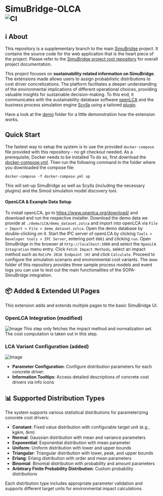 # SimuBridge-OLCA <br><sub>![CI](https://github.com/INSM-TUM/SimuBridge--Main/actions/workflows/CI.yml/badge.svg)</sub>

## :information_source: About
This repository is a supplementary branch to the main [SimuBridge](https://github.com/INSM-TUM/SimuBridge) project. It contains the source code for the web application that is the heart piece of the project. Please refer to the [SimuBridge project root repository](https://github.com/INSM-TUM/SimuBridge) for overall project documentation.

This project focuses on **sustainability related information on SimuBridge**. The extensions made allows users to assign probabilistic distributions to cost driver concretizations. The platform facilitates a deeper understanding of the environmental implications of different operational choices, providing valuable insights for sustainable decision-making. 
To this end, it communicates with the sustainability database software [openLCA](https://www.openlca.org/) and the business process simulation engine [Scylla](https://github.com/bptlab/scylla) using a tailored [plugin](https://github.com/INSM-TUM/Scylla-Plugin--SOPA).

Have a look at the [demo](./demo) folder for a little demonstration how the extension works.

## Quick Start
The fastest way to setup the system is to use the provided `docker-compose` file provided with this repository - no git checkout needed. As a prerequisite, Docker needs to be installed
To do so, first download  the <a href="./docker-compose.yml" download> docker-compose.yml</a>.
Then run the following command in the folder where you downloaded the compose file:
``` posh
docker-compose -f docker-compose.yml up
```
This will set-up SimuBridge as well as Scylla (including the necessary plugins) and the Simod simulation model discovery tool.


#### OpenLCA & Example Data Setup
To install openLCA, go to https://www.openlca.org/download/ and download and run the respective installer.
Download the demo data we provide at `./demo/LCA/demo_dataset.zolca` and import into openLCA via `File > Import > File > demo_dataset.zolca`. Open the demo database by double-clicking on it. Start the IPC server of openLCA by clicking `Tools > Developer tools > IPC Server`, entering port `8081` and clicking `run`. Open SimuBridge in the browser at `http://localhost:3000` and select the `OpenLCA Integration` menu entry. Click `Fetch Impact Methods`, select an impact method such as `ReCiPe 2016 Endpoint (H)` and click `Calculate`. Proceed to configure the simulation scenario and environmental cost variants. The `demo` folder of this repository provides three sample process models and event logs you can use to test out the main functionalities of the SOPA-SimuBridge integration.


## 📦️ Added & Extended UI Pages
This extension adds and extends multiple pages to the basic SimuBridge UI.

### OpenLCA Integration (modified)
![Image](https://github.com/INSM-TUM-Teaching/SImuBridge-OLCA/assets/92756562/ea167f10-663d-4ea9-8df3-7ece260c61c7)
This step only fetches the impact method and normalization set. The cost computation is taken out in this step. 


### LCA Variant Configuration (added)
![Image](https://github.com/INSM-TUM-Teaching/SImuBridge-OLCA/assets/92756562/c4c45554-4587-4fc5-8bcc-b1eb9a0ce834)
- **Parameter Configuration**: Configure distribution parameters for each concrete driver:
- **Information Tooltips**: Access detailed descriptions of concrete cost drivers via info icons


## 📊 Supported Distribution Types
The system supports various statistical distributions for parameterizing concrete cost drivers:

- **Constant**: Fixed value distribution with configurable target unit (e.g., kg*km, t*km)
- **Normal**: Gaussian distribution with mean and variance parameters
- **Exponential**: Exponential distribution with mean parameter
- **Uniform**: Uniform distribution with lower and upper bounds
- **Triangular**: Triangular distribution with lower, peak, and upper bounds
- **Erlang**: Erlang distribution with order and mean parameters
- **Binomial**: Binomial distribution with probability and amount parameters
- **Arbitrary Finite Probability Distribution**: Custom probability distributions

Each distribution type includes appropriate parameter validation and supports different target units for environmental impact calculations.



